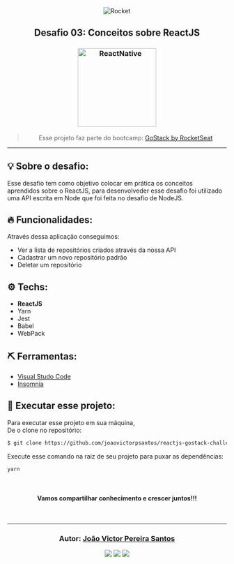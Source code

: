 <div align="center">
  <img alt="Rocket"
    src="https://hotmart.s3.amazonaws.com/product_contents/0569fee6-8c8f-4dee-a46d-80102ced177a/Header_Product_1920x450.jpg"
  />

</div>

<h2 align="center">
   Desafio 03: Conceitos sobre ReactJS
</h2>

<h3 align="center">
  <img alt="ReactNative" 
    src="https://camo.githubusercontent.com/ef48e7b26cc8b5415d2c6093fa12b510069d1fa5/68747470733a2f2f7777772e636c6f7564636d732e636f6d2f696d616765732f717569636b7374617274732f72656163742f72656163742e64663730623030352e706e67" width="180px"/>
</h3>

<blockquote align="center">
  Esse projeto faz parte do bootcamp:
    <a href="https://rocketseat.com.br/gostack">
      GoStack by RocketSeat
    </a> 
</blockquote>

<hr/>

## 💡 Sobre o desafio:

Esse desafio tem como objetivo colocar em prática os conceitos aprendidos sobre o ReactJS, para desenvolveder esse desafio foi utilizado uma API escrita em Node que foi feita no desafio de NodeJS.

## 🔥 Funcionalidades:

Através dessa aplicação conseguimos:

- Ver a lista de repositórios criados através da nossa API
- Cadastrar um novo repositório padrão
- Deletar um repositório

## ⚙️ Techs:

- **ReactJS**
- Yarn
- Jest
- Babel
- WebPack

## ⛏ Ferramentas:

- [Visual Studo Code](https://code.visualstudio.com/download)
- [Insomnia](https://insomnia.rest/download/)

## 🏁 Executar esse projeto:

Para executar esse projeto em sua máquina,  
De o clone no repositório:

```bash
$ git clone https://github.com/joaovictorpsantos/reactjs-gostack-challenge-3.git
```

Execute esse comando na raiz de seu projeto para puxar as dependências:

```bash
yarn
```

<br/>

<h4 align="center">
  Vamos compartilhar conhecimento e crescer juntos!!!
</h4>

<br/>

---

<h3 align="center">
Autor: <a alt="Fred-Reis" href="https://github.com/joaovictorpsantos">João Victor Pereira Santos</a>
</h3>

<p align="center">

  <a alt="Frederico Reis" href="https://www.linkedin.com/in/joao-victor-pereira-santos//">
    <img src="https://img.shields.io/badge/LinkedIn-Jo%C3%A3o%20Victor%20Pereira%20Santos-blue?logo=linkedin"/></a>
  <a alt="Frederico Reis" href="https://github.com/joaovictorpsantos">
  <img src="https://img.shields.io/badge/GitHub-joaovictorpsantos-lightgrey?logo=github"/></a>
 <a alt="Frederico Reis" href="https://twitter.com/_joaovictorps">
  <img src="https://img.shields.io/badge/Twitter-__joaovictorps-blue?logo=twitter"/></a>

</p>
